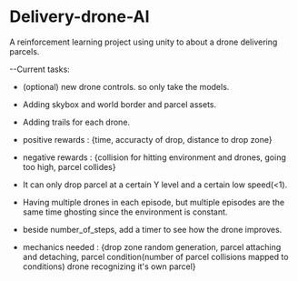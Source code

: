 # Delivery-drone-AI
A reinforcement learning project using unity to about a drone delivering parcels.


--Current tasks:
- (optional) new drone controls. so only take the models.



- Adding skybox and world border and parcel assets.

- Adding trails for each drone.



- positive rewards : {time, accuracty of drop, distance to drop zone}

- negative rewards : {collision for hitting environment and drones, going too high, parcel collides}



- It can only drop parcel at a certain Y level and a certain low speed(<1).
  
- Having multiple drones in each episode, but multiple episodes are the same time ghosting since the environment is constant.

- beside number_of_steps, add a timer to see how the drone improves.



- mechanics needed : {drop zone random generation, parcel attaching and detaching, parcel condition(number of parcel collisions mapped to conditions)
                       drone recognizing it's own parcel}
  

